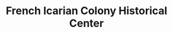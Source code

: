 ---
layout: repo
title: "French Icarian Colony Historical Center"
id: 12283
permalink: repos/12283/
---